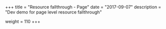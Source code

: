 +++
title = "Resource fallthrough - Page"
date = "2017-09-07"
description = "Dev demo for page level resource fallthrough"

weight = 110
+++
